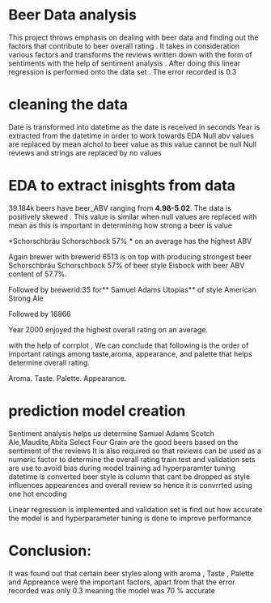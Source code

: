 # Beer Data analysis
 This project throws emphasis on dealing with beer data  and finding out  the factors that contribute to beer overall rating . It takes in consideration various factors and transforms the reviews written down with the form of sentiments with the help of sentiment analysis . After doing this linear regression is performed onto the data set . 
 The error recorded is 0.3
 
# cleaning the data 
Date is transformed into datetime as the date is received in seconds 
Year is extracted from the  datetime in order to work towards EDA
Null abv values are replaced by mean alchol to beer value as this  value cannot be null
Null reviews and strings are replaced by no values

# EDA to extract inisghts from data 

39.184k beers have beer_ABV ranging from **4.98-5.02**. The data is positively skewed . This value is similar when null values are replaced with mean as this is important in determining how strong a beer is value

*Schorschbräu Schorschbock 57% * on an average has  the highest ABV

Again brewer with brewerid 6513 is on top with producing strongest beer Schorschbräu Schorschbock 57% of beer style Eisbock with beer ABV content of 57.7%.

Followed by brewerid:35 for** Samuel Adams Utopias** of style American Strong Ale

Followed by 16866

Year 2000 enjoyed the highest overall rating on an average.

with the help of  corrplot , We can conclude that following is the order of important ratings among taste,aroma, appearance, and palette that helps determine overall rating.

Aroma.
Taste.
Palette.
Appearance.



# prediction model creation
Sentiment analysis helps us determine Samuel Adams Scotch Ale,Maudite,Abita Select Four Grain are the good beers based on the sentiment of the  reviews 
It is  also required so that reviews can be used as a numeric factor to determine the overall rating 
train  test and validation sets are use to avoid  bias during model training ad hyperparamter tuning
datetime is converted 
beer style is column that cant be dropped as style influences appearences and overall  review so hence it is convrrted using one hot encoding 

Linear regression is implemented and validation set is find out how accurate the  model is  and hyperparameter tuning is done to improve performance

# Conclusion:
It was found out that certain beer  styles along with  aroma , Taste , Palette and Appreance were the important factors, apart from that the error recorded was only  0.3 meaning the model was 70 % accurate 

